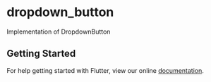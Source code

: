 # dropdown_button

Implementation of DropdownButton

## Getting Started

For help getting started with Flutter, view our online
[documentation](http://flutter.io/).
